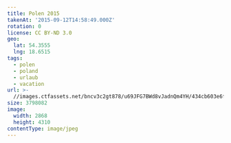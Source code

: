 ```yaml
---
title: Polen 2015
takenAt: '2015-09-12T14:58:49.000Z'
rotation: 0
license: CC BY-ND 3.0
geo:
  lat: 54.3555
  lng: 18.6515
tags:
  - polen
  - poland
  - urlaub
  - vacation
url: >-
  //images.ctfassets.net/bncv3c2gt878/u69JFG7BWd8vJadnQm4YH/434cb603e6f848bcb0c0516950aae1d3/polen-2015_25328967043_o
size: 3798082
image:
  width: 2868
  height: 4310
contentType: image/jpeg
---
```


